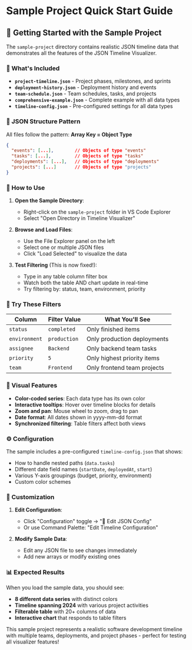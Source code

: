 # Sample Project Quick Start Guide

## 🚀 Getting Started with the Sample Project

The `sample-project` directory contains realistic JSON timeline data that demonstrates all the features of the JSON Timeline Visualizer.

### 📁 What's Included

- **`project-timeline.json`** - Project phases, milestones, and sprints
- **`deployment-history.json`** - Deployment history and events  
- **`team-schedule.json`** - Team schedules, tasks, and projects
- **`comprehensive-example.json`** - Complete example with all data types
- **`timeline-config.json`** - Pre-configured settings for all data types

### 🎯 JSON Structure Pattern

All files follow the pattern: **Array Key = Object Type**

```json
{
  "events": [...],        // Objects of type "events"
  "tasks": [...],         // Objects of type "tasks"  
  "deployments": [...],   // Objects of type "deployments"
  "projects": [...]       // Objects of type "projects"
}
```

### 🎯 How to Use

1. **Open the Sample Directory**:
   - Right-click on the `sample-project` folder in VS Code Explorer
   - Select "Open Directory in Timeline Visualizer"

2. **Browse and Load Files**:
   - Use the File Explorer panel on the left
   - Select one or multiple JSON files
   - Click "Load Selected" to visualize the data

3. **Test Filtering** (This is now fixed!):
   - Type in any table column filter box
   - Watch both the table AND chart update in real-time
   - Try filtering by: status, team, environment, priority

### 🧪 Try These Filters

| Column | Filter Value | What You'll See |
|--------|-------------|-----------------|
| `status` | `completed` | Only finished items |
| `environment` | `production` | Only production deployments |
| `assignee` | `Backend` | Only backend team tasks |
| `priority` | `5` | Only highest priority items |
| `team` | `Frontend` | Only frontend team projects |

### 🎨 Visual Features

- **Color-coded series**: Each data type has its own color
- **Interactive tooltips**: Hover over timeline blocks for details
- **Zoom and pan**: Mouse wheel to zoom, drag to pan
- **Date format**: All dates shown in yyyy-mm-dd format
- **Synchronized filtering**: Table filters affect both views

### ⚙️ Configuration

The sample includes a pre-configured `timeline-config.json` that shows:
- How to handle nested paths (`data.tasks`)
- Different date field names (`startDate`, `deployedAt`, `start`)
- Various Y-axis groupings (budget, priority, environment)
- Custom color schemes

### 🔧 Customization

1. **Edit Configuration**: 
   - Click "Configuration" toggle → "📝 Edit JSON Config"
   - Or use Command Palette: "Edit Timeline Configuration"

2. **Modify Sample Data**:
   - Edit any JSON file to see changes immediately
   - Add new arrays or modify existing ones

### 📊 Expected Results

When you load the sample data, you should see:
- **8 different data series** with distinct colors
- **Timeline spanning 2024** with various project activities
- **Filterable table** with 20+ columns of data
- **Interactive chart** that responds to table filters

This sample project represents a realistic software development timeline with multiple teams, deployments, and project phases - perfect for testing all visualizer features!